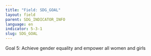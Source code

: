```yaml
---
title: "Field: SDG_GOAL"
layout: field
parent: SDG_INDICATOR_INFO
language: en
indicator: 5-3-1
slug: SDG_GOAL
---
```

Goal 5: Achieve gender equality and empower all women and girls